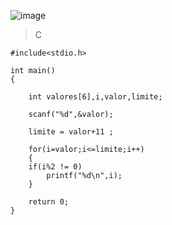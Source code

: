 ![image](https://github.com/lufffe/Beecrowd/assets/90646635/52a3a791-ff33-45f7-9702-e521359b59b3)

>C

	#include<stdio.h>

	int main()
	{

	    int valores[6],i,valor,limite;

	    scanf("%d",&valor);

	    limite = valor+11 ; 

	    for(i=valor;i<=limite;i++)
	    {
		if(i%2 != 0)
			printf("%d\n",i);
	    }

		return 0;
	}
